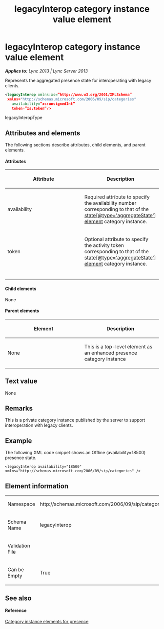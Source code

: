 ﻿---
title: legacyInterop category instance value element
TOCTitle: legacyInterop category instance value element
ms:assetid: 1d9ac6c5-a5bd-43d4-ac1b-e3335a1723c9
ms:mtpsurl: https://msdn.microsoft.com/en-us/library/Dn454762(v=office.15)
ms:contentKeyID: 57093649
ms.date: 07/24/2014
mtps_version: v=office.15
dev_langs:
- xml
---

# legacyInterop category instance value element


_**Applies to:** Lync 2013 | Lync Server 2013_

Represents the aggregated presence state for interoperating with legacy clients.

``` xml
<legacyInterop xmlns:xs=”http://www.w3.org/2001/XMLSchema”
 xmlns="http://schemas.microsoft.com/2006/09/sip/categories" 
   availability=”xs:unsignedInt” 
   token=”xs:token”/>
```

legacyInteropType

## Attributes and elements

The following sections describe attributes, child elements, and parent elements.

#### Attributes

<table>
<colgroup>
<col style="width: 50%" />
<col style="width: 50%" />
</colgroup>
<thead>
<tr class="header">
<th><p>Attribute</p></th>
<th><p>Description</p></th>
</tr>
</thead>
<tbody>
<tr class="odd">
<td><p>availability</p></td>
<td><p>Required attribute to specify the availability number corresponding to that of the <a href="state-element_4.md">state[@type='aggregateState'] element</a> category instance.</p></td>
</tr>
<tr class="even">
<td><p>token</p></td>
<td><p>Optional attribute to specify the activity token corresponding to that of the <a href="state-element_4.md">state[@type='aggregateState'] element</a> category instance.</p></td>
</tr>
<tr class="odd">
<td><p></p></td>
<td><p></p></td>
</tr>
</tbody>
</table>


#### Child elements

None

#### Parent elements

<table>
<colgroup>
<col style="width: 50%" />
<col style="width: 50%" />
</colgroup>
<thead>
<tr class="header">
<th><p>Element</p></th>
<th><p>Description</p></th>
</tr>
</thead>
<tbody>
<tr class="odd">
<td><p>None</p></td>
<td><p>This is a top-level element as an enhanced presence category instance</p></td>
</tr>
</tbody>
</table>


## Text value

None

## Remarks

This is a private category instance published by the server to support interoperation with legacy clients.

## Example

The following XML code snippet shows an Offline (availability=18500) presence state.

    <legacyInterop availability="18500" xmlns="http://schemas.microsoft.com/2006/09/sip/categories" />

## Element information

<table>
<colgroup>
<col style="width: 50%" />
<col style="width: 50%" />
</colgroup>
<tbody>
<tr class="odd">
<td><p>Namespace</p></td>
<td><p>http://schemas.microsoft.com/2006/09/sip/categories</p></td>
</tr>
<tr class="even">
<td><p>Schema Name</p></td>
<td><p>legacyInterop</p></td>
</tr>
<tr class="odd">
<td><p>Validation File</p></td>
<td><p></p></td>
</tr>
<tr class="even">
<td><p>Can be Empty</p></td>
<td><p>True</p></td>
</tr>
</tbody>
</table>


## See also

#### Reference

[Category instance elements for presence](category-instance-elements-for-presence.md)

